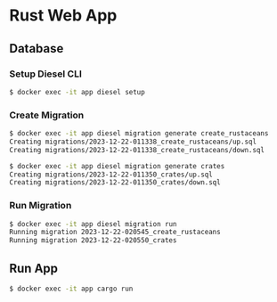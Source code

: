 # Rust Web App

## Database

### Setup Diesel CLI

```bash
$ docker exec -it app diesel setup
```

### Create Migration

```bash
$ docker exec -it app diesel migration generate create_rustaceans
Creating migrations/2023-12-22-011338_create_rustaceans/up.sql
Creating migrations/2023-12-22-011338_create_rustaceans/down.sql
```

```bash
$ docker exec -it app diesel migration generate crates
Creating migrations/2023-12-22-011350_crates/up.sql
Creating migrations/2023-12-22-011350_crates/down.sql
```

### Run Migration

```bash
$ docker exec -it app diesel migration run
Running migration 2023-12-22-020545_create_rustaceans
Running migration 2023-12-22-020550_crates
```

## Run App

```bash
$ docker exec -it app cargo run
```